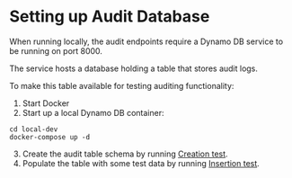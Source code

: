 # Setting up Audit Database

When running locally, the audit endpoints require a Dynamo DB service to be running on port 8000.

The service hosts a database holding a table that stores audit logs.

To make this table available for testing auditing functionality:

1. Start Docker
2. Start up a local Dynamo DB container:
```shell
cd local-dev
docker-compose up -d
```
3. Create the audit table schema by running [Creation test](https://github.com/guardian/janus-app/blob/f522bca83d9d90657634b038c7734a9871974161/test/aws/AuditTrailDBTest.scala#L48-L50).
4. Populate the table with some test data by running [Insertion test](https://github.com/guardian/janus-app/blob/f522bca83d9d90657634b038c7734a9871974161/test/aws/AuditTrailDBTest.scala#L16-L46).
